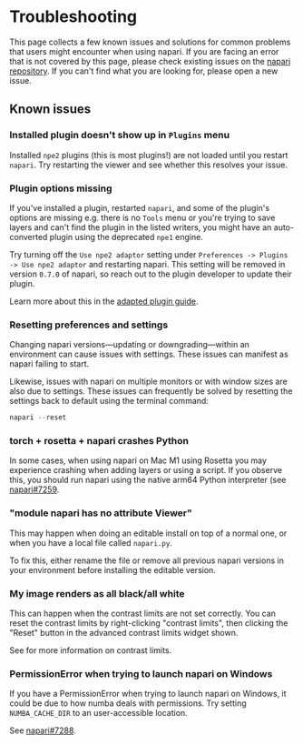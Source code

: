 # Troubleshooting

This page collects a few known issues and solutions for common problems that users might encounter when using napari.
If you are facing an error that is not covered by this page, please check existing issues on the
[napari repository](https://github.com/napari/napari/issues). If you can't find what you are looking for, 
please open a new issue.

## Known issues

### Installed plugin doesn't show up in `Plugins` menu

Installed `npe2` plugins (this is most plugins!) are not loaded until you restart `napari`. Try restarting the viewer
and see whether this resolves your issue.

### Plugin options missing

If you've installed a plugin, restarted `napari`, and some of the plugin's options are missing e.g. there is no `Tools`
menu or you're trying to save layers and can't find the plugin in the listed writers, you might have an auto-converted
plugin using the deprecated `npe1` engine.

Try turning off the `Use npe2 adaptor` setting under `Preferences -> Plugins -> Use npe2 adaptor` and restarting napari.
This setting will be removed in version `0.7.0` of napari, so reach out to the plugin developer to update their plugin.

Learn more about this in the [adapted plugin guide](adapted-plugin-guide).

### Resetting preferences and settings

Changing napari versions—updating or downgrading—within an environment can cause issues with settings.  These issues can
manifest as napari failing to start. 

Likewise, issues with napari on multiple monitors or with window sizes are also due to settings. These issues can
frequently be solved by resetting the settings back to default using the terminal command:

```python
napari --reset
```

### torch + rosetta + napari crashes Python

In some cases, when using napari on Mac M1 using Rosetta you may experience crashing when adding layers or using a script.
If you observe this, you should run napari using the native arm64 Python interpreter (see [napari#7259](https://github.com/napari/napari/issues/7259).

### "module napari has no attribute Viewer"

This may happen when doing an editable install on top of a normal one, or when you have a local file called `napari.py`.

To fix this, either rename the file or remove all previous napari versions in your environment before installing the editable version.

### My image renders as all black/all white

This can happen when the contrast limits are not set correctly. You can reset the contrast limits by right-clicking
"contrast limits", then clicking the "Reset" button in the advanced contrast limits widget shown.

See [](contrast-limits) for more information on contrast limits.

### PermissionError when trying to launch napari on Windows

If you have a PermissionError when trying to launch napari on Windows, it could be due to how numba deals with
permissions. Try setting `NUMBA_CACHE_DIR` to an user-accessible location.

See [napari#7288](https://github.com/napari/napari/issues/7288).

